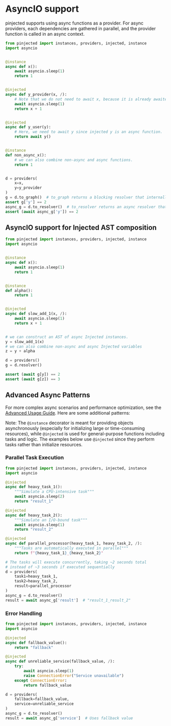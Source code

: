
# AsyncIO support
pinjected supports using async functions as a provider. For async providers, each dependencies are gathered in parallel, and the provider function is called in an async context.
```python
from pinjected import instances, providers, injected, instance
import asyncio


@instance
async def x():
    await asyncio.sleep(1)
    return 1


@injected
async def y_provider(x, /):
    # Note that we do not need to await x, because it is already awaited by the DI.
    await asyncio.sleep(1)
    return x + 1


@injected
async def y_user(y):
    # Here, we need to await y since injected y is an async function.
    return await y()


@instance
def non_async_x():
    # we can also combine non-async and async functions.
    return 1


d = providers(
    x=x,
    y=y_provider
)
g = d.to_graph()  # to_graph returns a blocking resolver that internally call asyncio.run to resolve the dependencies.
assert g['y'] == 2
async_g = d.to_resolver()  # to_resolver returns an async resolver that can be awaited.
assert (await async_g['y']) == 2
```

## AsyncIO support for Injected AST composition
```python
from pinjected import instances, providers, injected, instance
import asyncio


@instance
async def x():
    await asyncio.sleep(1)
    return 1


@instance
def alpha():
    return 1


@injected
async def slow_add_1(x, /):
    await asyncio.sleep(1)
    return x + 1


# we can construct an AST of async Injected instances.
y = slow_add_1(x)
# we can also combine non-async and async Injected variables 
z = y + alpha

d = providers()
g = d.resolver()

assert (await g[y]) == 2
assert (await g[z]) == 3


```

## Advanced Async Patterns
For more complex async scenarios and performance optimization, see the [Advanced Usage Guide](11_advanced_usage.md). Here are some additional patterns:

Note: The `@instance` decorator is meant for providing objects asynchronously (especially for initializing large or time-consuming resources), while `@injected` is used for general-purpose functions including tasks and logic. The examples below use `@injected` since they perform tasks rather than initialize resources.

### Parallel Task Execution
```python
from pinjected import instances, providers, injected, instance
import asyncio

@injected
async def heavy_task_1():
    """Simulate a CPU-intensive task"""
    await asyncio.sleep(2)
    return "result_1"

@injected
async def heavy_task_2():
    """Simulate an I/O-bound task"""
    await asyncio.sleep(1)
    return "result_2"

@injected
async def parallel_processor(heavy_task_1, heavy_task_2, /):
    """Tasks are automatically executed in parallel"""
    return f"{heavy_task_1}_{heavy_task_2}"

# The tasks will execute concurrently, taking ~2 seconds total
# instead of ~3 seconds if executed sequentially
d = providers(
    task1=heavy_task_1,
    task2=heavy_task_2,
    result=parallel_processor
)
async_g = d.to_resolver()
result = await async_g['result']  # "result_1_result_2"
```

### Error Handling
```python
from pinjected import instances, providers, injected, instance
import asyncio

@injected
async def fallback_value():
    return "fallback"

@injected
async def unreliable_service(fallback_value, /):
    try:
        await asyncio.sleep(1)
        raise ConnectionError("Service unavailable")
    except ConnectionError:
        return fallback_value

d = providers(
    fallback=fallback_value,
    service=unreliable_service
)
async_g = d.to_resolver()
result = await async_g['service']  # Uses fallback value
```


